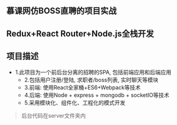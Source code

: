 ## 慕课网仿BOSS直聘的项目实战

## Redux+React Router+Node.js全栈开发

## 项目描述

  * 1.此项目为一个前后台分离的招聘的SPA, 包括前端应用和后端应用
	* 2.包括用户注册/登陆, 求职者/boss列表, 实时聊天等模块
	* 3.前端: 使用React全家桶+ES6+Webpack等技术
	* 4.后端: 使用Node + express + mongodb + socketIO等技术
	* 5.采用模块化、组件化、工程化的模式开发

> 后台代码在server文件夹内